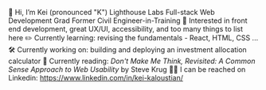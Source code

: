 👋 Hi, I’m Kei (pronounced "K")
  Lighthouse Labs Full-stack Web Development Grad
  Former Civil Engineer-in-Training
🔎 Interested in front end development, great UX/UI, accessibility, and too many things to list here
✏️ Currently learning: revising the fundamentals - React, HTML, CSS ...
🛠️ Currently working on: building and deploying an investment allocation calculator
📖 Currently reading: _Don't Make Me Think, Revisited: A Common Sense Approach to Web Usability_ by Steve Krug
👨‍💼 I can be reached on Linkedin: https://www.linkedin.com/in/kei-kaloustian/
